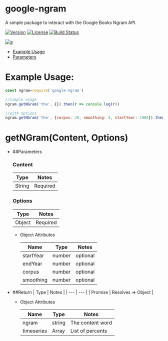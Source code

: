 google-ngram
======

A simple package to interact with the Google Books Ngram API.

[![Version](https://img.shields.io/npm/v/google-ngram.svg)](https://npmjs.org/package/google-ngram)
[![License](https://img.shields.io/npm/l/google-ngram.svg)](https://github.com/ashwink0/google-ngram/blob/master/LICENSE)
[![Build Status](https://travis-ci.com/ashwink0/ngram.svg?branch=main)](https://travis-ci.com/ashwink0/ngram)

[![a](https://nodei.co/npm/google-ngram.png?mini=true)](https://npmjs.org/package/google-ngram)

<!-- toc -->
* [Example Usage](#example-usage)
* [Parameters](#parameters)

<!-- tocstop -->

# Example Usage:
``` js
const ngram=require('google-ngram')

//simple usage
ngram.getNGram('the', {}).then(r => console.log(r))

//with options
ngram.getNGram('the', {corpus: 28, smoothing: 4, startYear: 1980}).then(r => console.log(r))

```

# getNGram(Content, Options)
* ##Parameters

    ### Content
      
  | Type | Notes |
  | --- | --- |
  | String | Required |

    ### Options
  | Type | Notes |
    | --- | --- |
  | Object | Required |
    * Object Attributes
      
      | Name | Type | Notes |
      | --- | --- | --- |
      | startYear | number | optional |
      | endYear | number | optional |
      | corpus | number | optional |
      | smoothing | number | optional |

* ##Return
    | Type | Notes |
        | --- | --- |
    | Promise | Resolves => Object |
    * Object Attributes

      | Name | Type | Notes |
      | --- | --- | --- |
      | ngram | string | The content word |
      | timeseries | Array | List of percents |
